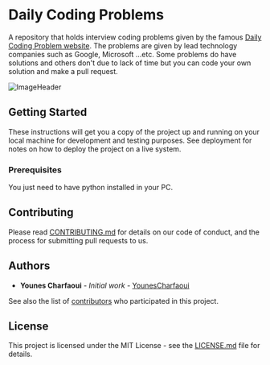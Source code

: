 # Daily Coding Problems

A repository that holds interview coding problems given by the famous [Daily Coding Problem website](https://www.dailycodingproblem.com/). The problems are given by lead technology companies such as Google, Microsoft ...etc. Some problems do have solutions and others don't due to lack of time but you can code your own solution and make a pull request.

![ImageHeader](https://github.com/Younes-Charfaoui/Daily-Coding-Problem/blob/master/header_image.jpg)

## Getting Started

These instructions will get you a copy of the project up and running on your local machine for development and testing purposes. See deployment for notes on how to deploy the project on a live system.

### Prerequisites

You just need to have python installed in your PC.

## Contributing

Please read [CONTRIBUTING.md](https://gist.github.com/PurpleBooth/b24679402957c63ec426) for details on our code of conduct, and the process for submitting pull requests to us.

## Authors

* **Younes Charfaoui** - *Initial work* - [YounesCharfaoui](https://github.com/Younes-Charfaoui)

See also the list of [contributors](https://github.com/Younes-Charfaoui/Daily-Coding-Problem/graphs/contributors) who participated in this project.

## License

This project is licensed under the MIT License - see the [LICENSE.md](LICENSE.md) file for details.

